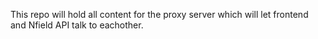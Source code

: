 This repo will hold all content for the proxy server which will let frontend and Nfield API talk to eachother.
